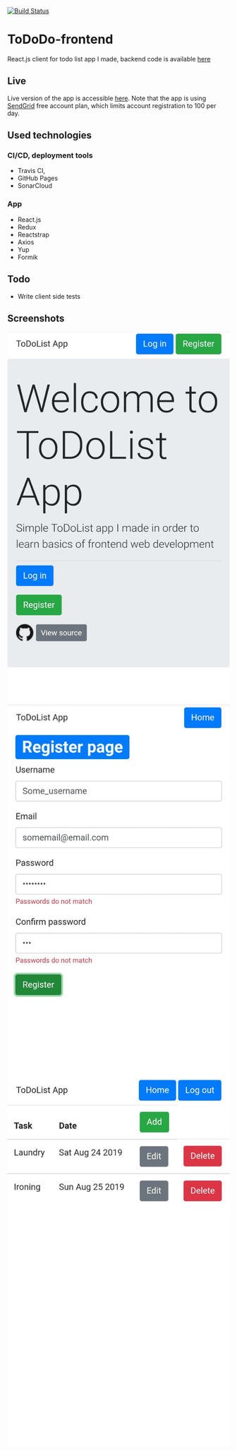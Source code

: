 [![Build Status](https://travis-ci.org/szymenn/ToDoDo-frontend.svg?branch=master)](https://travis-ci.org/szymenn/ToDoDo-frontend)
# ToDoDo-frontend
React.js client for todo list app I made, backend code is available [here](https://github.com/szymenn/ToDoDo-backend) 
## Live
Live version of the app is accessible [here](https://szymenn.github.io/ToDoDo-frontend/). 
Note that the app is using [SendGrid](https://sendgrid.com/pricing/) free account plan, which limits account registration to 100 per day.
## Used technologies
### CI/CD, deployment tools
- Travis CI,
- GitHub Pages
- SonarCloud
### App
- React.js
- Redux
- Reactstrap
- Axios
- Yup
- Formik
## Todo
- Write client side tests
## Screenshots
<img src="https://github.com/szymenn/ToDoDo/blob/master/screenshots/ToDoDoHome.png" />
<img src="https://github.com/szymenn/ToDoDo/blob/master/screenshots/ToDoDoRegister.png" />
<img src="https://github.com/szymenn/ToDoDo/blob/master/screenshots/ToDoDoToDos.png" />
